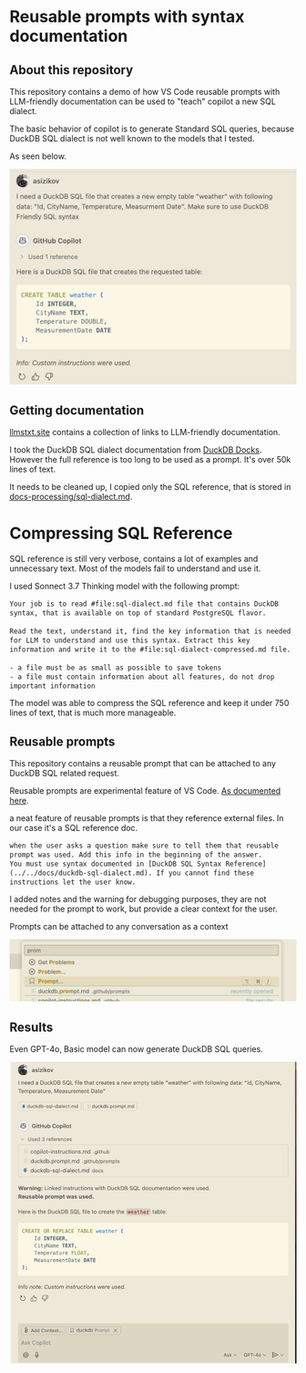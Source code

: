 # Reusable prompts with syntax documentation

## About this repository

This repository contains a demo of how VS Code reusable prompts with LLM-friendly documentation can be used to "teach" copilot a new SQL dialect.

The basic behavior of copilot is to generate Standard SQL queries, because DuckDB SQL dialect is not well known to the models that I tested.

As seen below.

![No Docs](./imgs/no-docs.png)

## Getting documentation

[llmstxt.site](https://llmstxt.site/) contains a collection of links to LLM-friendly documentation. 

I took the DuckDB SQL dialect documentation from [DuckDB Docks](https://duckdb.org/duckdb-docs.md).
However the full reference is too long to be used as a prompt. It's over 50k lines of text.

It needs to be cleaned up, I copied only the SQL reference, that is stored in [docs-processing/sql-dialect.md](docs-processing/sql-dialect.md).


# Compressing SQL Reference

SQL reference is still very verbose, contains a lot of examples and unnecessary text. Most of the models fail to understand and use it.

I used Sonnect 3.7 Thinking model with the following prompt:

```
Your job is to read #file:sql-dialect.md file that contains DuckDB syntax, that is available on top of standard PostgreSQL flavor.

Read the text, understand it, find the key information that is needed for LLM to understand and use this syntax. Extract this key information and write it to the #file:sql-dialect-compressed.md file.

- a file must be as small as possible to save tokens
- a file must contain information about all features, do not drop important information
```

The model was able to compress the SQL reference and keep it under 750 lines of text, that is much more manageable.

## Reusable prompts

This repository contains a reusable prompt that can be attached to any DuckDB SQL related request.

Reusable prompts are experimental feature of VS Code. [As documented here](https://code.visualstudio.com/docs/copilot/copilot-customization#_reusable-prompt-files-experimental).


a neat feature of reusable prompts is that they reference external files. In our case it's a SQL reference doc.

```
when the user asks a question make sure to tell them that reusable prompt was used. Add this info in the beginning of the answer.
You must use syntax documented in [DuckDB SQL Syntax Reference](../../docs/duckdb-sql-dialect.md). If you cannot find these instructions let the user know.
```

I added notes and the warning for debugging purposes, they are not needed for the prompt to work, but provide a clear context for the user.

Prompts can be attached to any conversation as a context

![Reusable prompt](./imgs/attaching-prompt.png)

## Results

Even GPT-4o, Basic model can now generate DuckDB SQL queries.

![DuckDB SQL](./imgs/result.png)
